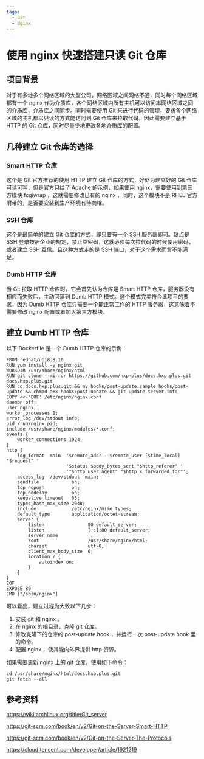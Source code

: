 ```yaml
---
tags:
  - Git
  - Nginx
---
```


# 使用 nginx 快速搭建只读 Git 仓库

## 项目背景

对于有多地多个网络区域的大型公司，网络区域之间网络不通，同时每个网络区域都有一个 nginx 作为介质库，各个网络区域内所有主机可以访问本网络区域之间的介质库，介质库之间同步。同时需要使用 Git 来进行代码的管理，要求各个网络区域的主机都以只读的方式能访问到 Git 仓库来拉取代码。因此需要建立基于 HTTP 的 Git 仓库，同时尽量少地更改各地介质库的配置。

## 几种建立 Git 仓库的选择

### Smart HTTP 仓库

这个是 Git 官方推荐的使用 HTTP 建立 Git 仓库的方式，好处为建立好的 Git 仓库可读可写，但是官方只给了 Apache 的示例，如果使用 nginx，需要使用到第三方模块 fcgiwrap ，这就需要修改已有的 nginx ，同时，这个模块不是 RHEL 官方附带的，是否要安装到生产环境有待商榷。

### SSH 仓库

这个是最简单的建立 Git 仓库的方式，即只要有一个 SSH 服务器即可。缺点是 SSH 登录按照企业的规定，禁止空密码，这就必须每次拉代码的时候使用密码，或者建立 SSH 互信。且这种方式走的是 SSH 端口，对于这个需求而言不能满足。

### Dumb HTTP 仓库

当 Git 拉取 HTTP 仓库时，它会首先认为仓库是 Smart HTTP 仓库，服务器没有相应而失败后，主动回落到 Dumb HTTP 模式。这个模式完美符合此项目的要求，因为 Dumb HTTP 仓库只需要一个能正常工作的 HTTP 服务器，这意味着不需要修改 nginx 配置或者加入第三方模块。

## 建立 Dumb HTTP 仓库

以下 Dockerfile 是一个 Dumb HTTP 仓库的示例：

```
FROM redhat/ubi8:8.10
RUN yum install -y nginx git
WORKDIR /usr/share/nginx/html
RUN git clone --mirror https://github.com/hxp-plus/docs.hxp.plus.git docs.hxp.plus.git
RUN cd docs.hxp.plus.git && mv hooks/post-update.sample hooks/post-update && chmod a+x hooks/post-update && git update-server-info
COPY <<-'EOF' /etc/nginx/nginx.conf
daemon off;
user nginx;
worker_processes 1;
error_log /dev/stdout info;
pid /run/nginx.pid;
include /usr/share/nginx/modules/*.conf;
events {
    worker_connections 1024;
}
http {
    log_format  main  '$remote_addr - $remote_user [$time_local] "$request" '
                      '$status $body_bytes_sent "$http_referer" '
                      '"$http_user_agent" "$http_x_forwarded_for"';
    access_log  /dev/stdout  main;
    sendfile            on;
    tcp_nopush          on;
    tcp_nodelay         on;
    keepalive_timeout   65;
    types_hash_max_size 2048;
    include             /etc/nginx/mime.types;
    default_type        application/octet-stream;
    server {
        listen                80 default_server;
        listen                [::]:80 default_server;
        server_name           _;
        root                  /usr/share/nginx/html;
        charset               utf-8;
        client_max_body_size  0;
        location / {
            autoindex on;
        }
    }
}
EOF
EXPOSE 80
CMD ["/sbin/nginx"]
```

可以看出，建立过程为大致以下几步：

1. 安装 git 和 nginx 。
2. 在 nginx 的根目录，克隆 git 仓库。
3. 修改克隆下的仓库的 post-update hook ，并运行一次 post-update hook 里的命令。
4. 配置 nginx ，使其能向外界提供 http 资源。

如果需要更新 nginx 上的 git 仓库，使用如下命令：

```
cd /usr/share/nginx/html/docs.hxp.plus.git
git fetch --all
```

## 参考资料

https://wiki.archlinux.org/title/Git_server

https://git-scm.com/book/en/v2/Git-on-the-Server-Smart-HTTP

https://git-scm.com/book/en/v2/Git-on-the-Server-The-Protocols

https://cloud.tencent.com/developer/article/1921219
